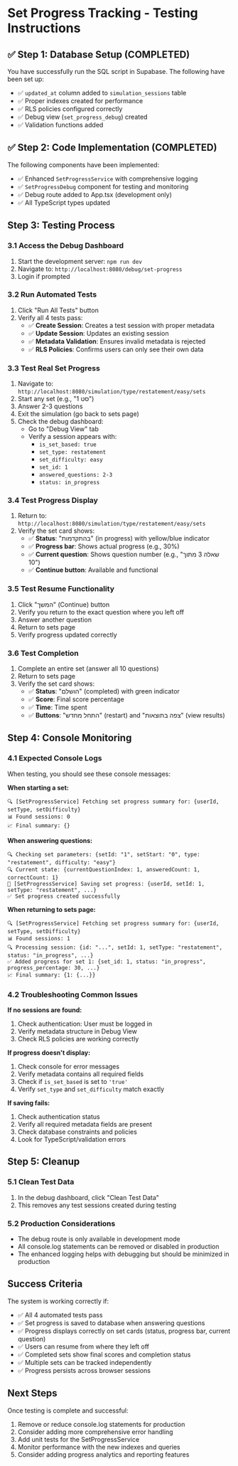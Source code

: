 # Set Progress Tracking - Testing Instructions

## ✅ Step 1: Database Setup (COMPLETED)
You have successfully run the SQL script in Supabase. The following have been set up:
- ✅ `updated_at` column added to `simulation_sessions` table
- ✅ Proper indexes created for performance
- ✅ RLS policies configured correctly
- ✅ Debug view (`set_progress_debug`) created
- ✅ Validation functions added

## ✅ Step 2: Code Implementation (COMPLETED)
The following components have been implemented:
- ✅ Enhanced `SetProgressService` with comprehensive logging
- ✅ `SetProgressDebug` component for testing and monitoring
- ✅ Debug route added to App.tsx (development only)
- ✅ All TypeScript types updated

## Step 3: Testing Process

### 3.1 Access the Debug Dashboard
1. Start the development server: `npm run dev`
2. Navigate to: `http://localhost:8080/debug/set-progress`
3. Login if prompted

### 3.2 Run Automated Tests
1. Click "Run All Tests" button
2. Verify all 4 tests pass:
   - ✅ **Create Session**: Creates a test session with proper metadata
   - ✅ **Update Session**: Updates an existing session
   - ✅ **Metadata Validation**: Ensures invalid metadata is rejected
   - ✅ **RLS Policies**: Confirms users can only see their own data

### 3.3 Test Real Set Progress
1. Navigate to: `http://localhost:8080/simulation/type/restatement/easy/sets`
2. Start any set (e.g., "סט 1")
3. Answer 2-3 questions
4. Exit the simulation (go back to sets page)
5. Check the debug dashboard:
   - Go to "Debug View" tab
   - Verify a session appears with:
     - `is_set_based: true`
     - `set_type: restatement`
     - `set_difficulty: easy`
     - `set_id: 1`
     - `answered_questions: 2-3`
     - `status: in_progress`

### 3.4 Test Progress Display
1. Return to: `http://localhost:8080/simulation/type/restatement/easy/sets`
2. Verify the set card shows:
   - ✅ **Status**: "בהתקדמות" (in progress) with yellow/blue indicator
   - ✅ **Progress bar**: Shows actual progress (e.g., 30%)
   - ✅ **Current question**: Shows question number (e.g., "שאלה 3 מתוך 10")
   - ✅ **Continue button**: Available and functional

### 3.5 Test Resume Functionality
1. Click "המשך" (Continue) button
2. Verify you return to the exact question where you left off
3. Answer another question
4. Return to sets page
5. Verify progress updated correctly

### 3.6 Test Completion
1. Complete an entire set (answer all 10 questions)
2. Return to sets page
3. Verify the set card shows:
   - ✅ **Status**: "הושלם" (completed) with green indicator
   - ✅ **Score**: Final score percentage
   - ✅ **Time**: Time spent
   - ✅ **Buttons**: "התחל מחדש" (restart) and "צפה בתוצאות" (view results)

## Step 4: Console Monitoring

### 4.1 Expected Console Logs
When testing, you should see these console messages:

**When starting a set:**
```
🔍 [SetProgressService] Fetching set progress summary for: {userId, setType, setDifficulty}
📊 Found sessions: 0
📈 Final summary: {}
```

**When answering questions:**
```
🔍 Checking set parameters: {setId: "1", setStart: "0", type: "restatement", difficulty: "easy"}
🔍 Current state: {currentQuestionIndex: 1, answeredCount: 1, correctCount: 1}
💾 [SetProgressService] Saving set progress: {userId, setId: 1, setType: "restatement", ...}
✅ Set progress created successfully
```

**When returning to sets page:**
```
🔍 [SetProgressService] Fetching set progress summary for: {userId, setType, setDifficulty}
📊 Found sessions: 1
🔍 Processing session: {id: "...", setId: 1, setType: "restatement", status: "in_progress", ...}
✅ Added progress for set 1: {set_id: 1, status: "in_progress", progress_percentage: 30, ...}
📈 Final summary: {1: {...}}
```

### 4.2 Troubleshooting Common Issues

**If no sessions are found:**
1. Check authentication: User must be logged in
2. Verify metadata structure in Debug View
3. Check RLS policies are working correctly

**If progress doesn't display:**
1. Check console for error messages
2. Verify metadata contains all required fields
3. Check if `is_set_based` is set to `'true'`
4. Verify `set_type` and `set_difficulty` match exactly

**If saving fails:**
1. Check authentication status
2. Verify all required metadata fields are present
3. Check database constraints and policies
4. Look for TypeScript/validation errors

## Step 5: Cleanup

### 5.1 Clean Test Data
1. In the debug dashboard, click "Clean Test Data"
2. This removes any test sessions created during testing

### 5.2 Production Considerations
- The debug route is only available in development mode
- All console.log statements can be removed or disabled in production
- The enhanced logging helps with debugging but should be minimized in production

## Success Criteria

The system is working correctly if:
- ✅ All 4 automated tests pass
- ✅ Set progress is saved to database when answering questions
- ✅ Progress displays correctly on set cards (status, progress bar, current question)
- ✅ Users can resume from where they left off
- ✅ Completed sets show final scores and completion status
- ✅ Multiple sets can be tracked independently
- ✅ Progress persists across browser sessions

## Next Steps

Once testing is complete and successful:
1. Remove or reduce console.log statements for production
2. Consider adding more comprehensive error handling
3. Add unit tests for the SetProgressService
4. Monitor performance with the new indexes and queries
5. Consider adding progress analytics and reporting features